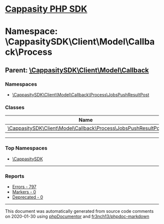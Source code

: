 # [Cappasity PHP SDK](../home.md)

# Namespace: \CappasitySDK\Client\Model\Callback\Process
## Parent: [\CappasitySDK\Client\Model\Callback](../namespaces/CappasitySDK.Client.Model.Callback.md)
### Namespaces
* [\CappasitySDK\Client\Model\Callback\Process\JobsPushResultPost](../namespaces/CappasitySDK.Client.Model.Callback.Process.JobsPushResultPost.md)
### Classes
| Name | Summary |
| ---- | ------- |
| [\CappasitySDK\Client\Model\Callback\Process\JobsPushResultPost](../classes/CappasitySDK.Client.Model.Callback.Process.JobsPushResultPost.md) |  |

---

### Top Namespaces

* [\CappasitySDK](../namespaces/CappasitySDK.html.md)

---

### Reports
* [Errors - 797](../reports/errors.md)
* [Markers - 0](../reports/markers.md)
* [Deprecated - 0](../reports/deprecated.md)

---

This document was automatically generated from source code comments on 2020-01-30 using [phpDocumentor](http://www.phpdoc.org/) and [fr3nch13/phpdoc-markdown](https://github.com/fr3nch13/phpdoc-markdown)

